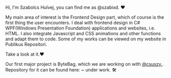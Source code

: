 Hi, I'm Szabolcs Hulvej, you can find me as @szabixd. ❤

My main area of interest is the Frontend Design part, which of course is the first thing the user encounters. I deal with frontend design in C# WPF(Windows Presentation Foundation) applications and websites, i.e. HTML. I also integrate Javascript and CSS animations and other functions and adapt them to code. Some of my works can be viewed on my website in Publikus Repositori. 

Take a look at it.❤

Our first major project is ByteBag, which we are working on with [@csuszy.](https://github.com/csuszy).
Repository for it can be found here: ~ under work. 🛠
